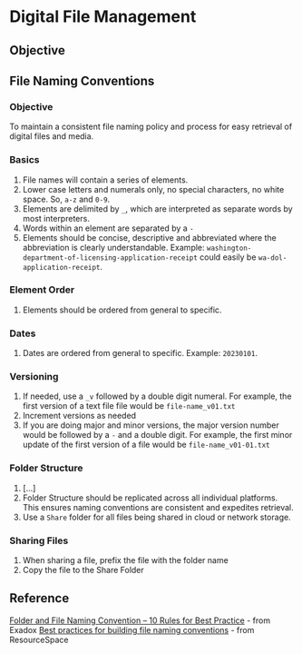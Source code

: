 # Digital File Management

## Objective

## File Naming Conventions

### Objective
To maintain a consistent file naming policy and process for easy retrieval of digital files and media.

### Basics
1. File names will contain a series of elements.
2. Lower case letters and numerals only, no special characters, no white space. So, `a-z` and `0-9`.
3. Elements are delimited by `_`, which are interpreted as separate words by most interpreters.
4. Words within an element are separated by a `-`
5. Elements should be concise, descriptive and abbreviated where the abbreviation is clearly understandable. Example: `washington-department-of-licensing-application-receipt` could easily be `wa-dol-application-receipt`.

### Element Order
1. Elements should be ordered from general to specific.

### Dates
1. Dates are ordered from general to specific. Example: `20230101`.

### Versioning
1. If needed, use a `_v` followed by a double digit numeral. For example, the first version of a text file file would be `file-name_v01.txt`
2. Increment versions as needed
3. If you are doing major and minor versions, the major version number would be followed by a `-` and a double digit. For example, the first minor update of the first version of a file would be `file-name_v01-01.txt`

### Folder Structure
1. [...]
2. Folder Structure should be replicated across all individual platforms. This ensures naming conventions are consistent and expedites retrieval.
3. Use a `Share` folder for all files being shared in cloud or network storage.

### Sharing Files
1. When sharing a file, prefix the file with the folder name
2. Copy the file to the Share Folder




## Reference
[Folder and File Naming Convention – 10 Rules for Best Practice](https://exadox.com/en/articles/file-naming-convention-ten-rules-best-practice) - from Exadox
[Best practices for building file naming conventions](https://www.resourcespace.com/blog/file-naming-conventions) - from ResourceSpace
